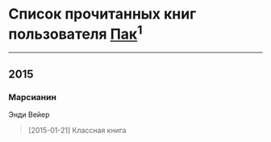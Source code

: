 # Список прочитанных книг пользователя [Пак](http://my.mail.ru/mail/a.caaaa/)<sup>1</sup>
---

## 2015

### Марсианин
Энди Вейер
> [2015-01-21] Классная книга



